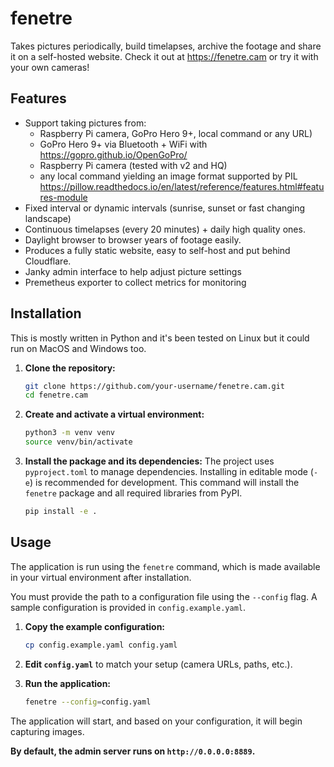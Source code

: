 # fenetre

Takes pictures periodically, build timelapses, archive the footage and share it on a self-hosted website. Check it out at https://fenetre.cam or try it with your own cameras!


## Features
- Support taking pictures from:
  - Raspberry Pi camera, GoPro Hero 9+, local command or any URL)
  - GoPro Hero 9+ via Bluetooth + WiFi with https://gopro.github.io/OpenGoPro/
  - Raspberry Pi camera (tested with v2 and HQ)
  - any local command yielding an image format supported by PIL https://pillow.readthedocs.io/en/latest/reference/features.html#features-module
- Fixed interval or dynamic intervals (sunrise, sunset or fast changing landscape)
- Continuous timelapses (every 20 minutes) + daily high quality ones.
- Daylight browser to browser years of footage easily.
- Produces a fully static website, easy to self-host and put behind Cloudflare.
- Janky admin interface to help adjust picture settings
- Premetheus exporter to collect metrics for monitoring

## Installation

This is mostly written in Python and it's been tested on Linux but it could run on MacOS and Windows too.


1.  **Clone the repository:**
    ```bash
    git clone https://github.com/your-username/fenetre.cam.git
    cd fenetre.cam
    ```

2.  **Create and activate a virtual environment:**
    ```bash
    python3 -m venv venv
    source venv/bin/activate
    ```

3.  **Install the package and its dependencies:**
    The project uses `pyproject.toml` to manage dependencies. Installing in editable mode (`-e`) is recommended for development. This command will install the `fenetre` package and all required libraries from PyPI.
    ```bash
    pip install -e .
    ```


## Usage

The application is run using the `fenetre` command, which is made available in your virtual environment after installation.

You must provide the path to a configuration file using the `--config` flag. A sample configuration is provided in `config.example.yaml`.

1.  **Copy the example configuration:**
    ```bash
    cp config.example.yaml config.yaml
    ```

2.  **Edit `config.yaml`** to match your setup (camera URLs, paths, etc.).

3.  **Run the application:**
    ```bash
    fenetre --config=config.yaml
    ```

The application will start, and based on your configuration, it will begin capturing images.

**By default, the admin server runs on `http://0.0.0.0:8889`.**
